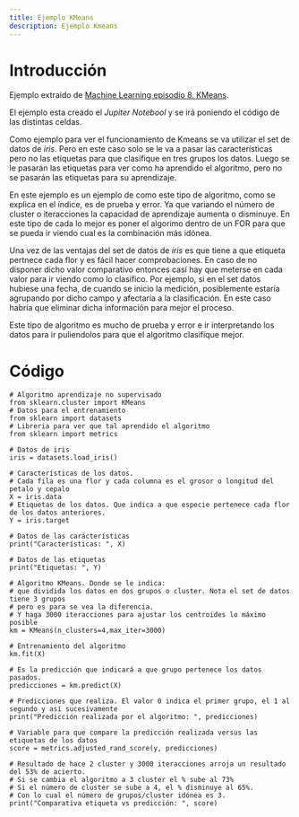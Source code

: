 ```yaml
---
title: Ejemplo KMeans
description: Ejemplo Kmeans
---
```


# Introducción

Ejemplo extraído de [Machine Learning episodio 8. KMeans](https://www.youtube.com/watch?v=8aUqS3Ge4Q4).

El ejemplo esta creado el *Jupiter Notebool* y se irá poniendo el código de las distintas celdas.

Como ejemplo para ver el funcionamiento de Kmeans se va utilizar el set de datos de *iris*. Pero en este caso solo se le va a pasar las características pero no las etiquetas para que clasifique en tres grupos los datos. Luego se le pasarán las etiquetas para ver como ha aprendido el algoritmo, pero no se pasarán las etiquetas para su aprendizaje.

En este ejemplo es un ejemplo de como este tipo de algoritmo, como se explica en el índice, es de prueba y error. Ya que variando el número de cluster o iteracciones la capacidad de aprendizaje aumenta o disminuye. En este tipo de cada lo mejor es poner el algorimo dentro de un FOR para que se pueda ir viendo cual es la combinación más idónea.

Una vez de las ventajas del set de datos de *iris* es que tiene a que etiqueta pertnece cada flor y es fácil hacer comprobaciones. En caso de no disponer dicho valor comparativo entonces casí hay que meterse en cada valor para ir viendo como lo clasifico. Por ejemplo, si en el set datos hubiese una fecha, de cuando se inicio la medición, posiblemente estaría agrupando por dicho campo y afectaría a la clasificación. En este caso habría que eliminar dicha información para mejor el proceso. 

Este tipo de algoritmo es mucho de prueba y error e ir interpretando los datos para ir puliendolos para que el algoritmo clasifique mejor.


# Código

```tpl
# Algoritmo aprendizaje no supervisado
from sklearn.cluster import KMeans
# Datos para el entrenamiento
from sklearn import datasets
# Libreria para ver que tal aprendido el algoritmo
from sklearn import metrics
```
```tpl
# Datos de iris
iris = datasets.load_iris()
```
```tpl
# Características de los datos. 
# Cada fila es una flor y cada columna es el grosor o longitud del petalo y cepalo
X = iris.data
# Etiquetas de los datos. Que indica a que especie pertenece cada flor de los datos anteriores.
Y = iris.target
```
```tpl
# Datos de las carácterísticas
print("Características: ", X)
```
```tpl
# Datos de las etiquetas
print("Etiquetas: ", Y)
```
```tpl
# Algoritmo KMeans. Donde se le indica:
# que dividida los datos en dos grupos o cluster. Nota el set de datos tiene 3 grupos
# pero es para se vea la diferencia.
# Y haga 3000 iteracciones para ajustar los centroides lo máximo posible
km = KMeans(n_clusters=4,max_iter=3000)
```
```tpl
# Entrenamiento del algoritmo
km.fit(X)
```
```tpl
# Es la predicción que indicará a que grupo pertenece los datos pasados.
predicciones = km.predict(X)
```
```tpl
# Predicciones que realiza. El valor 0 indica el primer grupo, el 1 al segundo y así sucesivamente
print("Predicción realizada por el algoritmo: ", predicciones)
```
```tpl
# Variable para que compare la predicción realizada versus las etiquetas de los datos
score = metrics.adjusted_rand_score(y, predicciones)
```
```tpl
# Resultado de hace 2 cluster y 3000 iteracciones arroja un resultado del 53% de acierto.
# Si se cambia el algoritmo a 3 cluster el % sube al 73%
# Si el número de cluster se sube a 4, el % disminuye al 65%. 
# Con lo cual el número de grupos/cluster idónea es 3.
print("Comparativa etiqueta vs predicción: ", score)
```